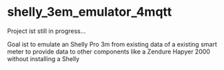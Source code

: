 # shelly_3em_emulator_4mqtt

Project ist still in progress...

Goal ist to emulate an Shelly Pro 3m from existing data of a existing smart meter to provide data to other components like a Zendure Hapyer 2000 without installing a Shelly
